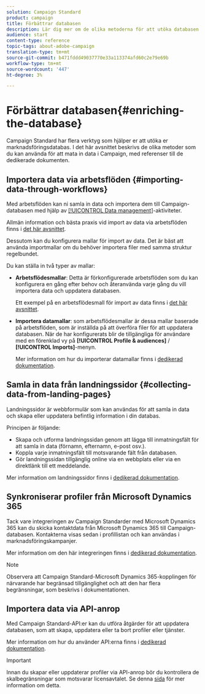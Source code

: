 ```yaml
---
solution: Campaign Standard
product: campaign
title: Förbättrar databasen
description: Lär dig mer om de olika metoderna för att utöka databasen.
audience: start
content-type: reference
topic-tags: about-adobe-campaign
translation-type: tm+mt
source-git-commit: b471fddd49037770e33a113374afd60c2e79e69b
workflow-type: tm+mt
source-wordcount: '447'
ht-degree: 3%

---
```



# Förbättrar databasen{#enriching-the-database}

Campaign Standard har flera verktyg som hjälper er att utöka er marknadsföringsdatabas. I det här avsnittet beskrivs de olika metoder som du kan använda för att mata in data i Campaign, med referenser till de dedikerade dokumenten.

## Importera data via arbetsflöden {#importing-data-through-workflows}

Med arbetsflöden kan ni samla in data och importera dem till Campaign-databasen med hjälp av [[!UICONTROL Data management]](../../automating/using/about-data-management-activities.md)-aktiviteter.

Allmän information och bästa praxis vid import av data via arbetsflöden finns i [det här avsnittet](../../automating/using/about-data-import-and-export.md).

Dessutom kan du konfigurera mallar för import av data. Det är bäst att använda importmallar om du behöver importera filer med samma struktur regelbundet.

Du kan ställa in två typer av mallar:

* **Arbetsflödesmallar**: Detta är förkonfigurerade arbetsflöden som du kan konfigurera en gång efter behov och återanvända varje gång du vill importera data och uppdatera databasen.

   Ett exempel på en arbetsflödesmall för import av data finns i [det här avsnittet](../../automating/using/creating-import-workflow-templates.md).

* **Importera datamallar**: som arbetsflödesmallar är dessa mallar baserade på arbetsflöden, som är inställda på att överföra filer för att uppdatera databasen. När de har konfigurerats blir de tillgängliga för användare med en förenklad vy på **[!UICONTROL Profile & audiences]** / **[!UICONTROL Imports]**-menyn.

   Mer information om hur du importerar datamallar finns i [dedikerad dokumentation](../../automating/using/importing-data-with-import-templates.md).

## Samla in data från landningssidor {#collecting-data-from-landing-pages}

Landningssidor är webbformulär som kan användas för att samla in data och skapa eller uppdatera befintlig information i din databas.

Principen är följande:

* Skapa och utforma landningssidan genom att lägga till inmatningsfält för att samla in data (förnamn, efternamn, e-post osv.).
* Koppla varje inmatningsfält till motsvarande fält från databasen.
* Gör landningssidan tillgänglig online via en webbplats eller via en direktlänk till ett meddelande.

Mer information om landningssidor finns i [dedikerad dokumentation](../../channels/using/getting-started-with-landing-pages.md).

## Synkroniserar profiler från Microsoft Dynamics 365

Tack vare integreringen av Campaign Standarder med Microsoft Dynamics 365 kan du skicka kontaktdata från Microsoft Dynamics 365 till Campaign-databasen.
Kontakterna visas sedan i profillistan och kan användas i marknadsföringskampanjer.

Mer information om den här integreringen finns i [dedikerad dokumentation](../../integrating/using/d365-acs-get-started.md).

>[!NOTE]
>
>Observera att Campaign Standard-Microsoft Dynamics 365-kopplingen för närvarande har begränsad tillgänglighet och att den har flera begränsningar, som beskrivs i dokumentationen.

## Importera data via API-anrop

Med Campaign Standard-API:er kan du utföra åtgärder för att uppdatera databasen, som att skapa, uppdatera eller ta bort profiler eller tjänster.

Mer information om hur du använder API:erna finns i [dedikerad dokumentation](../../api/using/get-started-apis.md).

>[!IMPORTANT]
>
>Innan du skapar eller uppdaterar profiler via API-anrop bör du kontrollera de skalbegränsningar som motsvarar licensavtalet. Se denna [sida](https://helpx.adobe.com/se/legal/product-descriptions/campaign-standard.html#ITInfrastructureResourcesbyActiveProfilesTiers) för mer information om detta.
